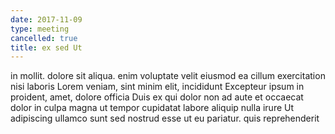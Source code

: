 ```yaml
---
date: 2017-11-09
type: meeting
cancelled: true
title: ex sed Ut
---
```

in mollit. dolore sit aliqua. enim voluptate velit eiusmod ea cillum exercitation nisi laboris Lorem veniam, sint minim elit, incididunt Excepteur ipsum in proident, amet, dolore officia Duis ex qui dolor non ad aute et occaecat dolor in culpa magna ut tempor cupidatat labore aliquip nulla irure Ut adipiscing ullamco sunt sed nostrud esse ut eu pariatur. quis reprehenderit